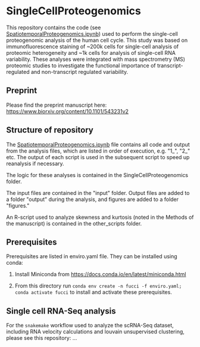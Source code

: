# SingleCellProteogenomics

This repository contains the code (see [SpatiotemporalProteogenomics.ipynb](https://github.com/CellProfiling/SingleCellProteogenomics/blob/master/SpatiotemporalProteogenomics.ipynb)) used to perform the single-cell proteogenomic analysis of the human cell cycle. This study was based on immunofluorescence staining of ~200k cells for single-cell analysis of proteomic heterogeneity and ~1k cells for analysis of single-cell RNA variability. These analyses were integrated with mass spectrometry (MS) proteomic studies to investigate the functional importance of transcript-regulated and non-transcript regulated variability.

## Preprint
Please find the preprint manuscript here: https://www.biorxiv.org/content/10.1101/543231v2

## Structure of repository
The [SpatiotemporalProteogenomics.ipynb](https://github.com/CellProfiling/SingleCellProteogenomics/blob/master/SpatiotemporalProteogenomics.ipynb) file contains all code and output from the analysis files, which are listed in order of execution, e.g. "1_", "2_" etc. The output of each script is used in the subsequent script to speed up reanalysis if necessary.

The logic for these analyses is contained in the SingleCellProteogenomics folder.

The input files are contained in the "input" folder. Output files are added to a folder "output" during the analysis, and figures are added to a folder "figures."

An R-script used to analyze skewness and kurtosis (noted in the Methods of the manuscript) is contained in the other_scripts folder.

## Prerequisites

Prerequisites are listed in enviro.yaml file. They can be installed using conda:

1. Install Miniconda from https://docs.conda.io/en/latest/miniconda.html

2. From this directory run `conda env create -n fucci -f enviro.yaml; conda activate fucci` to install and activate these prerequisites.

## Single cell RNA-Seq analysis

For the `snakemake` workflow used to analyze the scRNA-Seq dataset, including RNA velocity calculations and louvain unsupervised clustering, please see this repository: ...